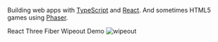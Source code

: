 Building web apps with [TypeScript](https://www.typescriptlang.org/) and [React](https://react.dev/). And sometimes HTML5 games using [Phaser](https://phaser.io/).

React Three Fiber Wipeout Demo 
![wipeout](https://github.com/sebsowter/sebsowter/assets/7384630/a5c075e9-68df-41e4-89c8-e791a7ed0271)
